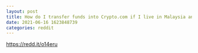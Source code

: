 ```yaml
--- 
layout: post 
title: How do I transfer funds into Crypto.com if I live in Malaysia and our currency is not supported? 
date: 2021-06-16 1623848739 
categories: reddit 
--- 
```

https://redd.it/o14eru